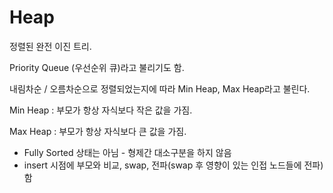 # Heap

정렬된 완전 이진 트리.

Priority Queue (우선순위 큐)라고 불리기도 함.

내림차순 / 오름차순으로 정렬되었는지에 따라 Min Heap, Max Heap라고 불린다.

Min Heap : 부모가 항상 자식보다 작은 값을 가짐.

Max Heap : 부모가 항상 자식보다 큰 값을 가짐.

* Fully Sorted 상태는 아님 - 형제간 대소구분을 하지 않음
* insert 시점에 부모와 비교, swap, 전파(swap 후 영향이 있는 인접 노드들에 전파) 함
